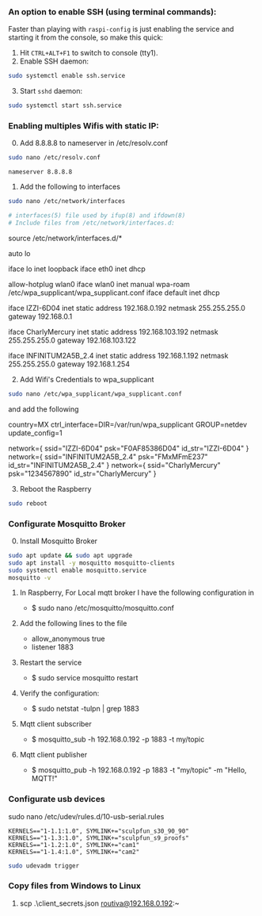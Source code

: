### An option to enable SSH (using terminal commands):

Faster than playing with `raspi-config` is just enabling the service and starting it from the console, so make this quick:

1. Hit `CTRL+ALT+F1` to switch to console (tty1).
2. Enable SSH daemon:

```bash
sudo systemctl enable ssh.service
```

3. Start `sshd` daemon:

```bash
sudo systemctl start ssh.service
```


### Enabling multiples Wifis with static IP:

0. Add 8.8.8.8 to nameserver in /etc/resolv.conf

```bash
sudo nano /etc/resolv.conf
```

```nano
nameserver 8.8.8.8
```


1. Add the following to interfaces

```bash
sudo nano /etc/network/interfaces
```

```bash
# interfaces(5) file used by ifup(8) and ifdown(8)
# Include files from /etc/network/interfaces.d:
```
source /etc/network/interfaces.d/*

auto lo

iface lo inet loopback
iface eth0 inet dhcp

allow-hotplug wlan0
iface wlan0 inet manual
wpa-roam /etc/wpa_supplicant/wpa_supplicant.conf
iface default inet dhcp

iface IZZI-6D04 inet static
address 192.168.0.192
netmask 255.255.255.0
gateway 192.168.0.1

iface CharlyMercury inet static
address 192.168.103.192
netmask 255.255.255.0
gateway 192.168.103.122

iface INFINITUM2A5B_2.4 inet static
address 192.168.1.192
netmask 255.255.255.0
gateway 192.168.1.254

2. Add Wifi's Credentials to wpa_supplicant 

```bash
sudo nano /etc/wpa_supplicant/wpa_supplicant.conf
```

and add the following

country=MX
ctrl_interface=DIR=/var/run/wpa_supplicant GROUP=netdev
update_config=1

network={
ssid="IZZI-6D04"
psk="F0AF85386D04"
id_str="IZZI-6D04"
}
network={
ssid="INFINITUM2A5B_2.4"
psk="FMxMFmE237"
id_str="INFINITUM2A5B_2.4"
}
network={
ssid="CharlyMercury"
psk="1234567890"
id_str="CharlyMercury"
}

3. Reboot the Raspberry

```bash
sudo reboot
```


### Configurate Mosquitto Broker ###

0. Install Mosquitto Broker

```bash
sudo apt update && sudo apt upgrade
sudo apt install -y mosquitto mosquitto-clients
sudo systemctl enable mosquitto.service
mosquitto -v
```

1. In Raspberry, For Local mqtt broker I have the following configuration in

    - $ sudo nano /etc/mosquitto/mosquitto.conf

2. Add the following lines to the file

    - allow_anonymous true
    - listener 1883

3. Restart the service

    - $ sudo service mosquitto restart

4. Verify the configuration:

    - $ sudo netstat -tulpn | grep 1883

5. Mqtt client subscriber

    - $ mosquitto_sub -h 192.168.0.192 -p 1883 -t my/topic

6. Mqtt client publisher

    - $ mosquitto_pub -h 192.168.0.192 -p 1883 -t "my/topic" -m "Hello, MQTT!"


### Configurate usb devices ###

sudo nano /etc/udev/rules.d/10-usb-serial.rules

``` nano
KERNELS=="1-1.1:1.0", SYMLINK+="sculpfun_s30_90_90"
KERNELS=="1-1.3:1.0", SYMLINK+="sculpfun_s9_proofs"
KERNELS=="1-1.2:1.0", SYMLINK+="cam1"
KERNELS=="1-1.4:1.0", SYMLINK+="cam2"
```

```bash
sudo udevadm trigger
```


### Copy files from Windows to Linux ###

1. scp .\client_secrets.json routiva@192.168.0.192:~
